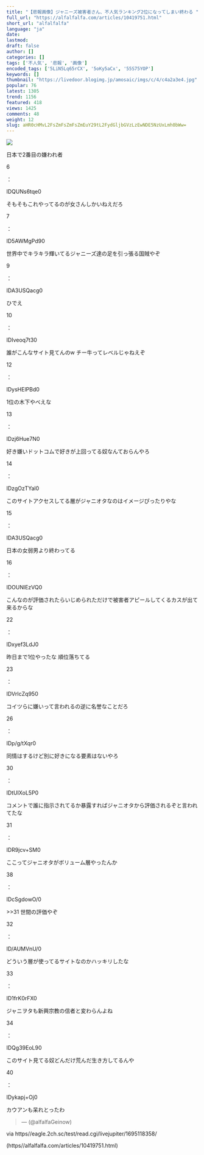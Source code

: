 ```yaml
---
title: "【悲報画像】ジャニーズ被害者さん、不人気ランキング2位になってしまい終わる "
full_url: "https://alfalfalfa.com/articles/10419751.html"
short_url: "alfalfalfa"
language: "ja"
date: 
lastmod: 
draft: false
author: []
categories: []
tags: ['不人気', '悲報', '画像']
encoded_tags: ['5LiN5Lq65rCX', '5oKy5aCx', '55S75YOP']
keywords: []
thumbnail: "https://livedoor.blogimg.jp/amosaic/imgs/c/4/c4a2a3e4.jpg"
popular: 76
latest: 1305
trend: 1156
featured: 418
views: 1425
comments: 48
weight: 12
slug: aHR0cHMvL2FsZmFsZmFsZmEuY29tL2FydGljbGVzLzEwNDE5NzUxLmh0bWw=
---
```


![](https://livedoor.blogimg.jp/amosaic/imgs/c/4/c4a2a3e4.jpg)

<div><p>日本で2番目の嫌われ者</p> <p class='res_info'><p class='res_num'>6</p>：<p class='res_name'></p><p class='res_matome'><p class='res_id'>IDQUNs6tqe0</p></p></p> <p class='res_body'>そもそもこれやってるのが女さんしかいねえだろ</p> <p class='res_info'><p class='res_num'>7</p>：<p class='res_name'></p><p class='res_matome'><p class='res_id'>ID5AWMgPd90</p></p></p> <p class='res_body'>世界中でキラキラ輝いてるジャニーズ達の足を引っ張る国賊やぞ</p> <p class='res_info'><p class='res_num'>9</p>：<p class='res_name'></p><p class='res_matome'><p class='res_id'>IDA3USQacg0</p></p></p> <p class='res_body'>ひでえ</p> <p class='res_info'><p class='res_num'>10</p>：<p class='res_name'></p><p class='res_matome'><p class='res_id'>IDIveoq7t30</p></p></p> <p class='res_body'>誰がこんなサイト見てんのw チー牛ってレベルじゃねえぞ</p> <p class='res_info'><p class='res_num'>12</p>：<p class='res_name'></p><p class='res_matome'><p class='res_id'>IDysHElPBd0</p></p></p> <p class='res_body'>1位の木下やべえな</p> <p class='res_info'><p class='res_num'>13</p>：<p class='res_name'></p><p class='res_matome'><p class='res_id'>IDzj6Hue7N0</p></p></p> <p class='res_body'>好き嫌いドットコムで好きが上回ってる奴なんておらんやろ</p> <p class='res_info'><p class='res_num'>14</p>：<p class='res_name'></p><p class='res_matome'><p class='res_id'>IDzgOzTYal0</p></p></p> <p class='res_body'>このサイトアクセスしてる層がジャニオタなのはイメージぴったりやな</p> <p class='res_info'><p class='res_num'>15</p>：<p class='res_name'></p><p class='res_matome'><p class='res_id'>IDA3USQacg0</p></p></p> <p class='in_ads'></p> <p>日本の女弱男より終わってる</p> <p class='res_info'><p class='res_num'>16</p>：<p class='res_name'></p><p class='res_matome'><p class='res_id'>IDOUNlEzVQ0</p></p></p> <p class='res_body'>こんなのが評価されたらいじめられただけで被害者アピールしてくるカスが出て来るからな</p> <p class='res_info'><p class='res_num'>22</p>：<p class='res_name'></p><p class='res_matome'><p class='res_id'>IDxyef3LdJ0</p></p></p> <p class='res_body'>昨日まで1位やったな 順位落ちてる</p> <p class='res_info'><p class='res_num'>23</p>：<p class='res_name'></p><p class='res_matome'><p class='res_id'>IDVrIcZq950</p></p></p> <p class='res_body'>コイツらに嫌いって言われるの逆に名誉なことだろ</p> <p class='res_info'><p class='res_num'>26</p>：<p class='res_name'></p><p class='res_matome'><p class='res_id'>IDp/g/tXqr0</p></p></p> <p class='res_body'>同情はするけど別に好きになる要素はないやろ</p> <p class='res_info'><p class='res_num'>30</p>：<p class='res_name'></p><p class='res_matome'><p class='res_id'>IDtUIXoL5P0</p></p></p> <p class='res_body'>コメントで誰に指示されてるか暴露すればジャニオタから評価されるぞと言われてたな</p> <p class='res_info'><p class='res_num'>31</p>：<p class='res_name'></p><p class='res_matome'><p class='res_id'>IDR9jcv+SM0</p></p></p> <p class='res_body_r1'>ここってジャニオタがボリューム層やったんか</p> <p class='res_info'><p class='res_num'>38</p>：<p class='res_name'></p><p class='res_matome'><p class='res_id'>IDcSgdowO/0</p></p></p> <p class='res_body_r2'>>>31 世間の評価やぞ</p> <p class='res_info'><p class='res_num'>32</p>：<p class='res_name'></p><p class='res_matome'><p class='res_id'>ID/AUMVnU/0</p></p></p> <p class='res_body'>どういう層が使ってるサイトなのかハッキリしたな</p> <p class='res_info'><p class='res_num'>33</p>：<p class='res_name'></p><p class='res_matome'><p class='res_id'>ID1frK0rFX0</p></p></p> <p class='res_body'>ジャニヲタも新興宗教の信者と変わらんよね</p> <p class='res_info'><p class='res_num'>34</p>：<p class='res_name'></p><p class='res_matome'><p class='res_id'>IDQg39EoL90</p></p></p> <p class='res_body'>このサイト見てる奴どんだけ荒んだ生き方してるんや</p> <p class='res_info'><p class='res_num'>40</p>：<p class='res_name'></p><p class='res_matome'><p class='res_id'>IDykapj+Oj0</p></p></p> <p class='res_body'>カウアンも呆れとったわ</p> <p class='in_ads'></p><blockquote class='twitter-tweet'><p lang='und' dir='ltr'></p> — (@alfalfaGeinow) <a href='https//twitter.com/alfalfaGeinow/status/1704307393658831319/'></a></blockquote><p class='via'>via https//eagle.2ch.sc/test/read.cgi/livejupiter/1695118358/</p> </div>

(https//alfalfalfa.com/articles/10419751.html)
